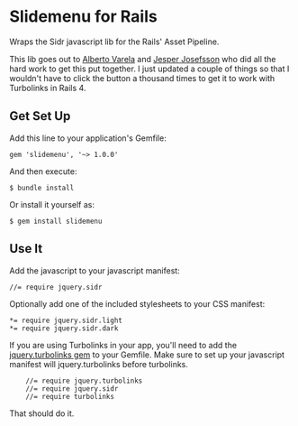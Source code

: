 # Slidemenu for Rails

Wraps the Sidr javascript lib for the Rails' Asset Pipeline.

This lib goes out to [Alberto Varela][1] and [Jesper Josefsson][2] who did all the hard work to get this put together.  I just updated a couple of things so that I wouldn't have to click the button a thousand times to get it to work with Turbolinks in Rails 4.

## Get Set Up

Add this line to your application's Gemfile:

    gem 'slidemenu', '~> 1.0.0'

And then execute:

    $ bundle install

Or install it yourself as:

    $ gem install slidemenu

## Use It

Add the javascript to your javascript manifest:

    //= require jquery.sidr

Optionally add one of the included stylesheets to your CSS manifest:

    *= require jquery.sidr.light
    *= require jquery.sidr.dark

If you are using Turbolinks in your app, you'll need to add the [jquery.turbolinks gem][3] to your Gemfile. Make sure to set up your javascript manifest will jquery.turbolinks before turbolinks.

		//= require jquery.turbolinks
		//= require jquery.sidr
		//= require turbolinks 

That should do it.

[1]:http://www.berriart.com/sidr/
[2]:https://github.com/jesjos
[3]:https://github.com/kossnocorp/jquery.turbolinks